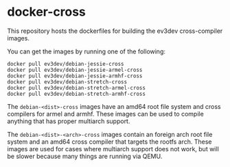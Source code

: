 docker-cross
============

This repository hosts the dockerfiles for building the ev3dev cross-compiler
images.

You can get the images by running one of the following:

    docker pull ev3dev/debian-jessie-cross
    docker pull ev3dev/debian-jessie-armel-cross
    docker pull ev3dev/debian-jessie-armhf-cross
    docker pull ev3dev/debian-stretch-cross
    docker pull ev3dev/debian-stretch-armel-cross
    docker pull ev3dev/debian-stretch-armhf-cross

The `debian-<dist>-cross` images have an amd64 root file system and cross
compilers for armel and armhf. These images can be used to compile anything
that has proper multiarch support.

The `debian-<dist>-<arch>-cross` images contain an foreign arch root file system
and an amd64 cross compiler that targets the rootfs arch. These images are used
for cases where multiarch support does not work, but will be slower because
many things are running via QEMU.
